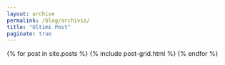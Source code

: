 ```yaml
---
layout: archive
permalink: /blog/archivio/
title: "Ultimi Post"
paginate: true
---
```


 {% for post in site.posts %}
  {% include post-grid.html %}
  {% endfor %}